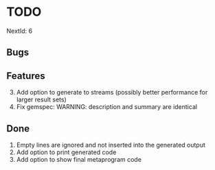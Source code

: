 TODO
====

NextId: 6

Bugs
----

Features
--------
3. Add option to generate to streams (possibly better performance for larger result sets)
5. Fix gemspec:  WARNING:  description and summary are identical


Done
----
1. Empty lines are ignored and not inserted into the generated output
2. Add option to print generated code
4. Add option to show final metaprogram code

